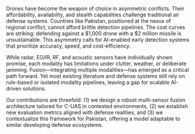 Drones have become the weapon of choice in asymmetric conflicts. Their affordability, availability, and stealth capabilities challenge traditional air defense systems. Countries like Pakistan, positioned at the nexus of regional conflict, cannot afford brittle detection pipelines. The cost curves are striking: defending against a $1,000 drone with a $2 million missile is unsustainable. This asymmetry calls for AI-enabled early detection systems that prioritize accuracy, speed, and cost-efficiency.

While radar, EO/IR, RF, and acoustic sensors have individually shown promise, each modality has limitations under clutter, weather, or deliberate jamming. Fusion—integrating multiple modalities—has emerged as a critical path forward. Yet most existing literature and defense systems still rely on rule-based or isolated modality pipelines, leaving a gap for scalable AI-driven solutions.

Our contributions are threefold: (1) we design a robust multi-sensor fusion architecture tailored for C-UAS in contested environments, (2) we establish new evaluation metrics aligned with defense realities, and (3) we contextualize this framework for Pakistan, offering a model adaptable to similar developing defense ecosystems.
